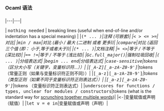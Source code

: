 ### Ocaml 语法

### 
|---|---|

| <tt>nothing needed</tt> | breaking lines (useful when end-of-line and/or indentation has a special meaning)  | 
|<tt>(* ... *)</tt>|注释 (可嵌套)|
|<tt>&lt; &gt; &lt;= &gt;=</tt>|对比|
|<tt>min / max</tt>|对比 (最小 / 最大 (二进制 或者 更多))|
|<tt>compare</tt>|对比 (返回三个值 (即： 小于,等于或者大于))|
|<tt>(** ... *)</tt>|文档注释|
|<tt>= &lt;&gt;</tt>|等于 / 不等于 (深比较)|
|<tt>== !=</tt>|等于 / 不等于 (浅比较)|
|<tt>Gc.full_major()</tt>|强制垃圾回收|
|<tt>( ... )</tt>|分组表达式|
|<tt>begin ... end</tt>|分组表达式|
|<tt>case-sensitive</tt>|tokens（区分大小写（关键字，变量标识符...））|
|<tt>[_A-Z][_a-zA-Z0-9']*</tt>|tokens（常量正则（如果与变量标识符正则不同））|
|<tt>[_a-z][_a-zA-Z0-9']*</tt>|tokens （类型正则（如果不同于变量标识符正则表达式））|
|<tt>[_a-z][_a-zA-Z0-9']*</tt>|tokens （变量标识符正则表达式）|
|<tt>underscores for functions / types, unclear for modules / constructors</tt>|tokens (what is the standard way for <a href="http://c2.com/cgi/wiki?CapitalizationRules">scrunching together multiple words</a>)|
|<tt>&lt;-</tt>|变量赋值或声明（赋值）|
|<tt>let v = e in</tt>|变量赋值或声明（声明）|
